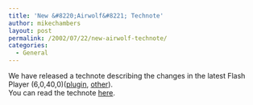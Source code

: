 ```yaml
---
title: 'New &#8220;Airwolf&#8221; Technote'
author: mikechambers
layout: post
permalink: /2002/07/22/new-airwolf-technote/
categories:
  - General
---
```



We have released a technote describing the changes in the latest Flash Player (6,0,40,0)([plugin][1], [other][2]).  
You can read the technote [here][3].

 [1]: http://radio.weblogs.com/0106797/2002/07/16.html#a207
 [2]: http://radio.weblogs.com/0106797/2002/07/20.html#a212
 [3]: http://www.macromedia.com/support/flash/ts/documents/flashplayer_r40.htm